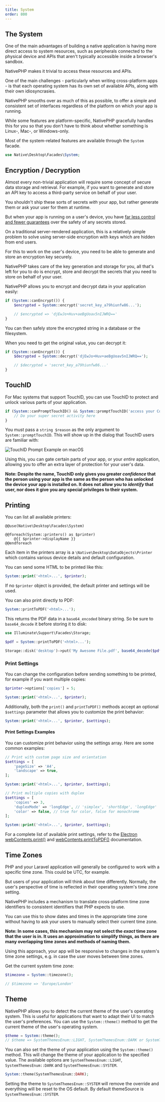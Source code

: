 ```yaml
---
title: System
order: 800
---
```


## The System

One of the main advantages of building a native application is having more direct access to system resources, such as
peripherals connected to the physical device and APIs that aren't typically accessible inside a browser's sandbox.

NativePHP makes it trivial to access these resources and APIs.

One of the main challenges - particularly when writing cross-platform apps - is that each operating system has
its own set of available APIs, along with their own idiosyncrasies.

NativePHP smooths over as much of this as possible, to offer a simple and consistent set of interfaces regardless of
the platform on which your app is running.

While some features are platform-specific, NativePHP gracefully handles this for you so that you don't have to think
about whether something is Linux-, Mac-, or Windows-only.

Most of the system-related features are available through the `System` facade.

```php
use Native\Desktop\Facades\System;
```

## Encryption / Decryption

Almost every non-trivial application will require some concept of secure data storage and retrieval. For example, if
you want to generate and store an API key to access a third-party service on behalf of your user.

You shouldn't ship these sorts of secrets _with_ your app, but rather generate them or ask your user for them at
runtime.

But when your app is running on a user's device, you have
[far less control and fewer guarantees](/docs/digging-deeper/security) over the safety of any secrets stored.

On a traditional server-rendered application, this is a relatively simple problem to solve using server-side encryption
with keys which are hidden from end users.

For this to work on the user's device, you need to be able to generate and store an encryption key securely.

NativePHP takes care of the key generation and storage for you, all that's left for you to do is encrypt, store and
decrypt the secrets that you need to store on behalf of your user.

NativePHP allows you to encrypt and decrypt data in your application easily:

```php
if (System::canEncrypt()) {
    $encrypted = System::encrypt('secret_key_a79hiunfw86...');

    // $encrypted => 'djEwJo+Huv+aeBgUoav5nIJWRQ=='
}
```

You can then safely store the encrypted string in a database or the filesystem.

When you need to get the original value, you can decrypt it:

```php
if (System::canEncrypt()) {
    $decrypted = System::decrypt('djEwJo+Huv+aeBgUoav5nIJWRQ==');

    // $decrypted = 'secret_key_a79hiunfw86...'
}
```

## TouchID

For Mac systems that support TouchID, you can use TouchID to protect and unlock various parts of your application.

```php
if (System::canPromptTouchID() && System::promptTouchID('access your Contacts')) {
    // Do your super secret activity here
}
```

You must pass a `string $reason` as the only argument to `System::promptTouchID`. This will show up in the dialog that
TouchID users are familiar with:

![TouchID Prompt Example on macOS](/img/docs/touchid.png)

Using this, you can gate certain parts of your app, or your _entire_ application, allowing you to offer an extra layer
of protection for your user's data.

**Note: Despite the name, TouchID only gives you greater _confidence_ that the person using your app is the same as the
person who has unlocked the device your app is installed on. It does not allow you to _identify_ that user, nor does
it give you any special privileges to their system.**

## Printing

You can list all available printers:

```blade
@@use(Native\Desktop\Facades\System) 

@@foreach(System::printers() as $printer)
    @{{ $printer->displayName }} 
@@endforeach
```

Each item in the printers array is a `\Native\Desktop\DataObjects\Printer` which contains various device details and
default configuration.

You can send some HTML to be printed like this:

```php
System::print('<html>...', $printer);
```

If no `$printer` object is provided, the default printer and settings will be used.

You can also print directly to PDF:

```php
System::printToPDF('<html>...');
```

This returns the PDF data in a `base64_encoded` binary string. So be sure to `base64_decode` it before storing it to
disk:

```php
use Illuminate\Support\Facades\Storage;

$pdf = System::printToPDF('<html>...');

Storage::disk('desktop')->put('My Awesome File.pdf', base64_decode($pdf));
```

### Print Settings

You can change the configuration before sending something to be printed, for example if you want multiple copies:

```php
$printer->options['copies'] = 5;

System::print('<html>...', $printer);
```

Additionally, both the `print()` and `printToPDF()` methods accept an optional `$settings` parameter that allows you to customize the print behavior:

```php
System::print('<html>...', $printer, $settings);
```

#### Print Settings Examples

You can customize print behavior using the settings array. Here are some common examples:

```php
// Print with custom page size and orientation
$settings = [
    'pageSize' => 'A4',
    'landscape' => true,
];

System::print('<html>...', $printer, $settings);
```

```php
// Print multiple copies with duplex
$settings = [
    'copies' => 3,
    'duplexMode' => 'longEdge', // 'simplex', 'shortEdge', 'longEdge'
    'color' => false, // true for color, false for monochrome
];

System::print('<html>...', $printer, $settings);
```

For a complete list of available print settings, refer to the [Electron webContents.print()](https://www.electronjs.org/docs/latest/api/web-contents#contentsprintoptions-callback) and [webContents.printToPDF()](https://www.electronjs.org/docs/latest/api/web-contents#contentsprinttopdfoptions) documentation.

## Time Zones

PHP and your Laravel application will generally be configured to work with a specific time zone. This could be UTC, for
example.

But users of your application will think about time differently. Normally, the user's perspective of time is reflected
in their operating system's time zone setting.

NativePHP includes a mechanism to translate cross-platform time zone identifiers to consistent identifiers that PHP
expects to use.

You can use this to show dates and times in the appropriate time zone without having to ask your users to manually
select their current time zone.

**Note: In some cases, this mechanism may not select the _exact_ time zone that the user is in. It uses an approximation
to simplify things, as there are many overlapping time zones and methods of naming them.**

Using this approach, your app will be responsive to changes in the system's time zone settings, e.g. in case the
user moves between time zones.

Get the current system time zone:

```php
$timezone = System::timezone();

// $timezone => 'Europe/London'
```

## Theme

NativePHP allows you to detect the current theme of the user's operating system. This is useful for applications that
want to adapt their UI to match the user's preferences.
You can use the `System::theme()` method to get the current theme of the user's operating system.

```php
$theme = System::theme();
// $theme => SystemThemesEnum::LIGHT, SystemThemesEnum::DARK or SystemThemesEnum::SYSTEM
```

You can also set the theme of your application using the `System::theme()` method. This will change the theme of your
application to the specified value. The available options are `SystemThemesEnum::LIGHT`, `SystemThemesEnum::DARK` and
`SystemThemesEnum::SYSTEM`.

```php
System::theme(SystemThemesEnum::DARK);
```

Setting the theme to `SystemThemesEnum::SYSTEM` will remove the override and everything will be reset to the OS default.
By default themeSource is `SystemThemesEnum::SYSTEM`.
